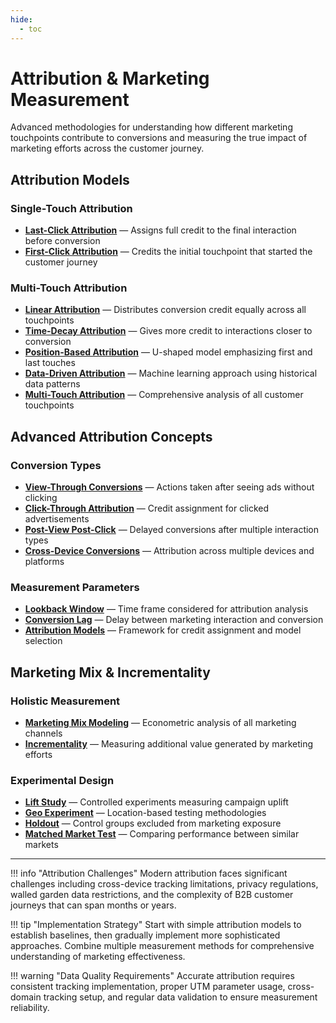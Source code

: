 ```yaml
---
hide:
  - toc
---
```


# Attribution & Marketing Measurement

Advanced methodologies for understanding how different marketing touchpoints contribute to conversions and measuring the true impact of marketing efforts across the customer journey.

## Attribution Models

### Single-Touch Attribution

- **[Last-Click Attribution](last-click-attribution.md)** — Assigns full credit to the final interaction before conversion
- **[First-Click Attribution](first-click-attribution.md)** — Credits the initial touchpoint that started the customer journey

### Multi-Touch Attribution

- **[Linear Attribution](linear-attribution.md)** — Distributes conversion credit equally across all touchpoints
- **[Time-Decay Attribution](time-decay-attribution.md)** — Gives more credit to interactions closer to conversion
- **[Position-Based Attribution](position-based-attribution.md)** — U-shaped model emphasizing first and last touches
- **[Data-Driven Attribution](data-driven-attribution.md)** — Machine learning approach using historical data patterns
- **[Multi-Touch Attribution](multi-touch-attribution.md)** — Comprehensive analysis of all customer touchpoints

## Advanced Attribution Concepts

### Conversion Types

- **[View-Through Conversions](view-through-conversions.md)** — Actions taken after seeing ads without clicking
- **[Click-Through Attribution](click-through-attribution.md)** — Credit assignment for clicked advertisements
- **[Post-View Post-Click](post-view-post-click.md)** — Delayed conversions after multiple interaction types
- **[Cross-Device Conversions](cross-device-conversions.md)** — Attribution across multiple devices and platforms

### Measurement Parameters

- **[Lookback Window](lookback-window.md)** — Time frame considered for attribution analysis
- **[Conversion Lag](conversion-lag.md)** — Delay between marketing interaction and conversion
- **[Attribution Models](attribution-model.md)** — Framework for credit assignment and model selection

## Marketing Mix & Incrementality

### Holistic Measurement

- **[Marketing Mix Modeling](marketing-mix-modeling.md)** — Econometric analysis of all marketing channels
- **[Incrementality](incrementality.md)** — Measuring additional value generated by marketing efforts

### Experimental Design

- **[Lift Study](lift-study.md)** — Controlled experiments measuring campaign uplift
- **[Geo Experiment](geo-experiment.md)** — Location-based testing methodologies
- **[Holdout](holdout.md)** — Control groups excluded from marketing exposure
- **[Matched Market Test](matched-market-test.md)** — Comparing performance between similar markets

---

!!! info "Attribution Challenges"
    Modern attribution faces significant challenges including cross-device tracking limitations, privacy regulations, walled garden data restrictions, and the complexity of B2B customer journeys that can span months or years.

!!! tip "Implementation Strategy"
    Start with simple attribution models to establish baselines, then gradually implement more sophisticated approaches. Combine multiple measurement methods for comprehensive understanding of marketing effectiveness.

!!! warning "Data Quality Requirements"
    Accurate attribution requires consistent tracking implementation, proper UTM parameter usage, cross-domain tracking setup, and regular data validation to ensure measurement reliability.